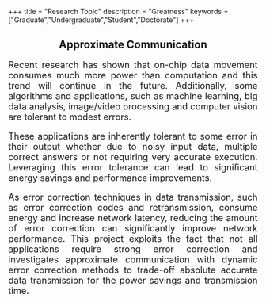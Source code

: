 +++
title = "Research Topic"
description = "Greatness"
keywords = ["Graduate","Undergraduate","Student","Doctorate"]
+++

## <center> Approximate Communication </center>
<!--[](/img/People/Sebastian.jpg)-->
<font size="+1">

<p style="text-align: justify;">
Recent research has shown that on-chip data movement consumes much more power than
computation and this trend will continue in the future. Additionally, some algorithms and
applications, such as machine learning, big data analysis, image/video processing and
computer vision are tolerant to modest errors.
</p>

<p style="text-align: justify;">
These applications are inherently tolerant to
some error in their output whether due to noisy input data, multiple correct answers or not
requiring very accurate execution. Leveraging this error tolerance can lead to significant energy
savings and performance improvements.
</p>

<p style="text-align: justify;">
As error correction techniques in data transmission,
such as error correction codes and retransmission, consume energy and increase network
latency, reducing the amount of error correction can significantly improve network performance.
This project exploits the fact that not all applications require strong error correction and
investigates approximate communication with dynamic error correction methods to trade-off
absolute accurate data transmission for the power savings and transmission time.
</p>

</font>
<br>
<br>
